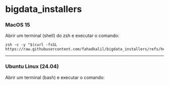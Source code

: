 # bigdata_installers

### **MacOS 15**

Abrir um terminal (shell) do zsh e executar o comando:

    zsh -c -y "$(curl -fsSL https://raw.githubusercontent.com/fahadkalil/bigdata_installers/refs/heads/main/macos/installer.sh)"

---

### Ubuntu Linux (24.04)

Abrir um terminal (bash) e executar o comando:

